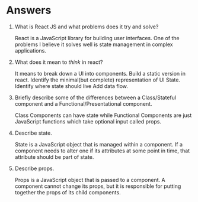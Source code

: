 # Answers

1.  What is React JS and what problems does it try and solve?
    
    React is a JavaScript library for building user interfaces. One of the problems I believe it solves well is state management in complex applications.

2.  What does it mean to _think_ in react?
    
    It means to break down a UI into components. Build a static version in react.
    Identify the minimal(but complete) representation of UI State.
    Identify where state should live
    Add data flow.

3.  Briefly describe some of the differences between a Class/Stateful component and a Functional/Presentational component.
    
    Class Components can have state while Functional Components are just JavaScript functions which take optional input called props.

4.  Describe state.
    
    State is a JavaScript object that is managed within a component. If a component needs to alter one if its attributes at some point in time, that attribute should be part of state.

5.  Describe props.
    
    Props is a JavaScript object that is passed to a component. A component cannot change its props, but it is responsible for putting together the props of its child components.